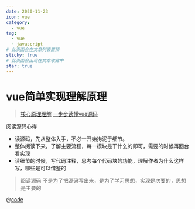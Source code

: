 ```yaml
---
date: 2020-11-23
icon: vue
category:
  - vue
tag:
  - vue
  - javascript
# 此页面会在文章列表置顶
sticky: true
# 此页面会出现在文章收藏中
star: true
---
```

# vue简单实现理解原理

> [核心原理理解](https://github.com/bison1994/vue-for-learning)
> [一步步读懂vue源码](https://www.cnblogs.com/kidney/p/8018226.html)

阅读源码心得
- 读源码，先从整体入手，不必一开始拘泥于细节。
- 整体阅读下来，了解主要流程，每一模块是干什么的即可，需要的时候再回台看实现
- 读细节的时候，写代码注释，思考每个代码块的功能，理解作者为什么这样写，哪些是可以借鉴的
> 阅读源码 不是为了把源码写出来，是为了学习思想，实现是次要的，思想是主要的

@[code](./vue-0.4.js)
